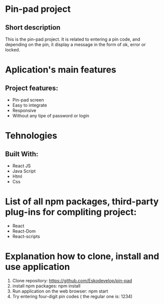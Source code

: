 # Pin-pad project

## Short description

This is the pin-pad project. It is related to entering a pin code, and depending on the pin, it display a message in the form of ok, error or locked.

# Aplication's main features
## Project features:
* Pin-pad screen
* Easy to integrate
* Responsive
* Without any tipe of password or login

# Tehnologies
## Built With:
* React JS
* Java Script
* Html
* Css

# List of all npm packages, third-party plug-ins for compliting project:
* React
* React-Dom
* React-scripts

# Explanation how to clone, install and use application
1. Clone repository: https://github.com/Eskodevelop/pin-pad
2. install npm packages: npm install
3. Run application on the web browser: npm start
4. Try entering four-digit pin codes ( the regular one is: 1234)
